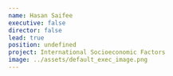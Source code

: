 ```yaml
---
name: Hasan Saifee
executive: false
director: false
lead: true
position: undefined
project: International Socioeconomic Factors
image: ../assets/default_exec_image.png
---
```

